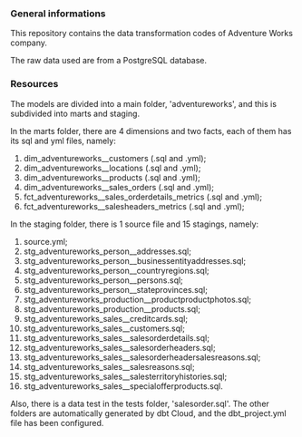 ### General informations

This repository contains the data transformation codes of Adventure Works company.

The raw data used are from a PostgreSQL database.

### Resources

The models are divided into a main folder, 'adventureworks', and this is subdivided into marts and staging.

In the marts folder, there are 4 dimensions and two facts, each of them has its sql and yml files, namely:

1. dim_adventureworks__customers (.sql and .yml);
2. dim_adventureworks__locations (.sql and .yml);
3. dim_adventureworks__products (.sql and .yml);
4. dim_adventureworks__sales_orders (.sql and .yml);
5. fct_adventureworks__sales_orderdetails_metrics (.sql and .yml);
6. fct_adventureworks__salesheaders_metrics (.sql and .yml);

In the staging folder, there is 1 source file and 15 stagings, namely:

1. source.yml;
2. stg_adventureworks_person__addresses.sql;
3. stg_adventureworks_person__businessentityaddresses.sql;
4. stg_adventureworks_person__countryregions.sql;
5. stg_adventureworks_person__persons.sql;
6. stg_adventureworks_person__stateprovinces.sql;
7. stg_adventureworks_production__productproductphotos.sql;
8. stg_adventureworks_production__products.sql;
9. stg_adventureworks_sales__creditcards.sql;
10. stg_adventureworks_sales__customers.sql;
11. stg_adventureworks_sales__salesorderdetails.sql;
12. stg_adventureworks_sales__salesorderheaders.sql;
13. stg_adventureworks_sales__salesorderheadersalesreasons.sql;
14. stg_adventureworks_sales__salesreasons.sql;
15. stg_adventureworks_sales__salesterritoryhistories.sql;
16. stg_adventureworks_sales__specialofferproducts.sql.

Also, there is a data test in the tests folder, 'salesorder.sql'.
The other folders are automatically generated by dbt Cloud, and the dbt_project.yml file has been configured.

